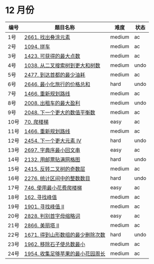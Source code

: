 # 12 月份

**编号**|**题目名称**|**难度**|**状态**
--------|------------|--------|--------
1号|[2661. 找出叠涂元素](./第1题%202661.%20找出叠涂元素)|medium|ac
2号|[1094. 拼车](./第2题%201094.%20拼车)|medium|ac
3号|[1423. 可获得的最大点数](./第3题%201423.%20可获得的最大点数)|medium|ac
4号|[1038. 从二叉搜索树到更大和树数](./第4题%201038.%20从二叉搜索树到更大和树数)|medium|undo
5号|[2477. 到达首都的最少油耗](./第5题%202477.%20到达首都的最少油耗)|medium|ac
6号|[2646. 最小化旅行的价格总和](./第6题%202646.%20最小化旅行的价格总和)|hard|undo
7号|[1466. 重新规划路线](./第7题%201466.%20重新规划路线)|medium|ac
8号|[2008. 出租车的最大盈利](./第8题%202008.%20出租车的最大盈利)|medium|undo
9号|[2048. 下一个更大的数值平衡数](./第9题%202048.%20下一个更大的数值平衡数)|medium|ac
10号|[70. 爬楼梯](./第10题%2070.%20爬楼梯)|easy|ac
11号|[1466. 重新规划路线](./第11题%201466.%20重新规划路线)|medium|ac
12号|[2454. 下一个更大元素 IV](./第12题%202454.%20下一个更大元素%20IV)|hard|undo
13号|[2697. 字典序最小回文串](./第13题%202697.%20字典序最小回文串)|easy|ac
14号|[2132. 用邮票贴满网格图](./第14题%202132.%20用邮票贴满网格图)|hard|undo
15号|[2415. 反转二叉树的奇数层](./第15题%202415.%20反转二叉树的奇数层)|medium|ac
16号|[2276. 统计区间中的整数数目](./第16题%202276.%20统计区间中的整数数目)|hard|undo
17号|[746. 使用最小花费爬楼梯](./第17题%20746.%20使用最小花费爬楼梯)|easy|ac
18号|[162. 寻找峰值](./第18题%20162.%20寻找峰值)|medium|ac
19号|[1901. 寻找峰值 II](./第19题%201901.%20寻找峰值%20II)|medium|ac
20号|[2828. 判别首字母缩略词](./第20题%202828.%20判别首字母缩略词)|easy|ac
21号|[2866. 美丽塔 II](./第21题%202866.%20美丽塔%20II)|medium|ac
22号|[1671. 得到山形数组的最少删除次数](./第22题%201671.%20得到山形数组的最少删除次数)|hard|undo
23号|[1962. 移除石子使总数最小](./第23题%201962.%20移除石子使总数最小)|medium|ac
24号|[1954. 收集足够苹果的最小花园周长](./第24题%201954.%20收集足够苹果的最小花园周长)|medium|ac
